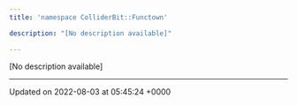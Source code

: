 ```yaml
---
title: 'namespace ColliderBit::Functown'

description: "[No description available]"

---
```







[No description available]






-------------------------------

Updated on 2022-08-03 at 05:45:24 +0000